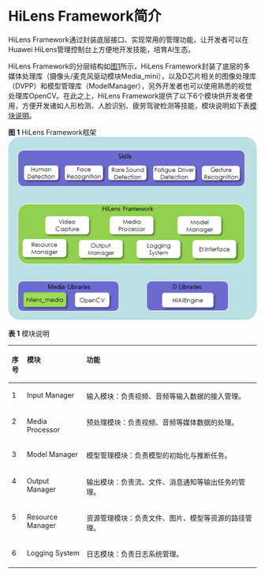# HiLens Framework简介<a name="hilens_05_0002"></a>

HiLens Framework通过封装底层接口、实现常用的管理功能，让开发者可以在Huawei HiLens管理控制台上方便地开发技能，培育AI生态。

HiLens Framework的分层结构如[图1](#fig8310203618820)所示，HiLens Framework封装了底层的多媒体处理库（摄像头/麦克风驱动模块Media\_mini），以及D芯片相关的图像处理库（DVPP）和模型管理库（ModelManager），另外开发者也可以使用熟悉的视觉处理库OpenCV。在此之上，HiLens Framework提供了以下6个模块供开发者使用，方便开发诸如人形检测、人脸识别、疲劳驾驶检测等技能，模块说明如下表[模块说明](#table173537486322)。

**图 1**  HiLens Framework框架<a name="fig8310203618820"></a>  
![](figures/HiLens-Framework框架.png "HiLens-Framework框架")

**表 1**  模块说明

<a name="table173537486322"></a>
<table><thead align="left"><tr id="row193536481323"><th class="cellrowborder" valign="top" width="6.09%" id="mcps1.2.4.1.1"><p id="p1535319486328"><a name="p1535319486328"></a><a name="p1535319486328"></a>序号</p>
</th>
<th class="cellrowborder" valign="top" width="23.95%" id="mcps1.2.4.1.2"><p id="p123531048123214"><a name="p123531048123214"></a><a name="p123531048123214"></a>模块</p>
</th>
<th class="cellrowborder" valign="top" width="69.96%" id="mcps1.2.4.1.3"><p id="p4353144873214"><a name="p4353144873214"></a><a name="p4353144873214"></a>功能</p>
</th>
</tr>
</thead>
<tbody><tr id="row53539488325"><td class="cellrowborder" valign="top" width="6.09%" headers="mcps1.2.4.1.1 "><p id="p735310482327"><a name="p735310482327"></a><a name="p735310482327"></a>1</p>
</td>
<td class="cellrowborder" valign="top" width="23.95%" headers="mcps1.2.4.1.2 "><p id="p1335394820321"><a name="p1335394820321"></a><a name="p1335394820321"></a>Input Manager</p>
</td>
<td class="cellrowborder" valign="top" width="69.96%" headers="mcps1.2.4.1.3 "><p id="p183538487328"><a name="p183538487328"></a><a name="p183538487328"></a>输入模块：负责视频、音频等输入数据的接入管理。</p>
</td>
</tr>
<tr id="row5353174810321"><td class="cellrowborder" valign="top" width="6.09%" headers="mcps1.2.4.1.1 "><p id="p1535312484323"><a name="p1535312484323"></a><a name="p1535312484323"></a>2</p>
</td>
<td class="cellrowborder" valign="top" width="23.95%" headers="mcps1.2.4.1.2 "><p id="p163534482329"><a name="p163534482329"></a><a name="p163534482329"></a>Media Processor</p>
</td>
<td class="cellrowborder" valign="top" width="69.96%" headers="mcps1.2.4.1.3 "><p id="p11353194853210"><a name="p11353194853210"></a><a name="p11353194853210"></a>预处理模块：负责视频、音频等媒体数据的处理。</p>
</td>
</tr>
<tr id="row235314481328"><td class="cellrowborder" valign="top" width="6.09%" headers="mcps1.2.4.1.1 "><p id="p12353948103213"><a name="p12353948103213"></a><a name="p12353948103213"></a>3</p>
</td>
<td class="cellrowborder" valign="top" width="23.95%" headers="mcps1.2.4.1.2 "><p id="p0353248173216"><a name="p0353248173216"></a><a name="p0353248173216"></a>Model Manager</p>
</td>
<td class="cellrowborder" valign="top" width="69.96%" headers="mcps1.2.4.1.3 "><p id="p123539485325"><a name="p123539485325"></a><a name="p123539485325"></a>模型管理模块：负责模型的初始化与推断任务。</p>
</td>
</tr>
<tr id="row9353204813323"><td class="cellrowborder" valign="top" width="6.09%" headers="mcps1.2.4.1.1 "><p id="p1435324818328"><a name="p1435324818328"></a><a name="p1435324818328"></a>4</p>
</td>
<td class="cellrowborder" valign="top" width="23.95%" headers="mcps1.2.4.1.2 "><p id="p43532481329"><a name="p43532481329"></a><a name="p43532481329"></a>Output Manager</p>
</td>
<td class="cellrowborder" valign="top" width="69.96%" headers="mcps1.2.4.1.3 "><p id="p183531748173216"><a name="p183531748173216"></a><a name="p183531748173216"></a>输出模块：负责流、文件、消息通知等输出任务的管理。</p>
</td>
</tr>
<tr id="row935344814321"><td class="cellrowborder" valign="top" width="6.09%" headers="mcps1.2.4.1.1 "><p id="p735384873216"><a name="p735384873216"></a><a name="p735384873216"></a>5</p>
</td>
<td class="cellrowborder" valign="top" width="23.95%" headers="mcps1.2.4.1.2 "><p id="p14353124863219"><a name="p14353124863219"></a><a name="p14353124863219"></a>Resource Manager</p>
</td>
<td class="cellrowborder" valign="top" width="69.96%" headers="mcps1.2.4.1.3 "><p id="p135394811329"><a name="p135394811329"></a><a name="p135394811329"></a>资源管理模块：负责文件、图片、模型等资源的路径管理。</p>
</td>
</tr>
<tr id="row935364811328"><td class="cellrowborder" valign="top" width="6.09%" headers="mcps1.2.4.1.1 "><p id="p6353194811323"><a name="p6353194811323"></a><a name="p6353194811323"></a>6</p>
</td>
<td class="cellrowborder" valign="top" width="23.95%" headers="mcps1.2.4.1.2 "><p id="p1235384893217"><a name="p1235384893217"></a><a name="p1235384893217"></a>Logging System</p>
</td>
<td class="cellrowborder" valign="top" width="69.96%" headers="mcps1.2.4.1.3 "><p id="p203531848123217"><a name="p203531848123217"></a><a name="p203531848123217"></a>日志模块：负责日志系统管理。</p>
</td>
</tr>
</tbody>
</table>

